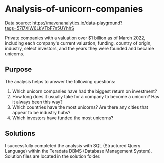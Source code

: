 # Analysis-of-unicorn-companies

Data source: https://mavenanalytics.io/data-playground?tags=57i7XlW6LkVTbF7n5UYhhS

Private companies with a valuation over $1 billion as of March 2022, including each company's current valuation, funding, country of origin, industry, select investors, and the years they were founded and became unicorns.

## Purpose

The analysis helps to answer the following questions:
1. Which unicorn companies have had the biggest return on investment?
2. How long does it usually take for a company to become a unicorn? Has it always been this way?
3. Which countries have the most unicorns? Are there any cities that appear to be industry hubs?
4. Which investors have funded the most unicorns?

## Solutions

I successfully completed the analysis with SQL (Structured Query Language) within the Teradata DBMS (Database Management System).
Solution files are located in the solution folder.
